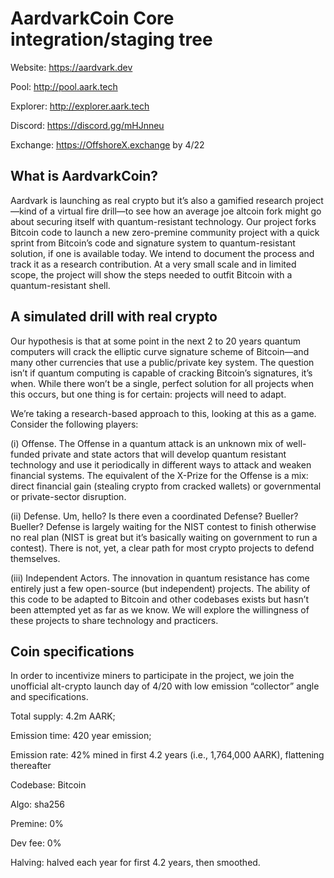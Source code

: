 AardvarkCoin Core integration/staging tree
=====================================

Website: https://aardvark.dev

Pool: http://pool.aark.tech

Explorer: http://explorer.aark.tech 

Discord:  https://discord.gg/mHJnneu

Exchange:    https://OffshoreX.exchange  by 4/22



What is AardvarkCoin?
----------------

Aardvark is launching as real crypto but it’s also a gamified research project—kind of a virtual fire drill—to see how an average joe altcoin fork might go about securing itself with quantum-resistant technology.  Our project forks Bitcoin code to launch a new zero-premine community project with a quick sprint from Bitcoin’s code and signature system to quantum-resistant solution, if one is available today. We intend to document the process and track it as a research contribution. At a very small scale and in limited scope, the project will show the steps needed to outfit Bitcoin with a quantum-resistant shell.


A simulated drill with real crypto
----------------
Our hypothesis is that at some point in the next 2 to 20 years quantum computers will crack the elliptic curve signature scheme of Bitcoin—and many other currencies that use a public/private key system. The question isn’t if quantum computing is capable of cracking Bitcoin’s signatures, it’s when.  While there won’t be a single, perfect solution for all projects when this occurs, but one thing is for certain: projects will need to adapt.  

We’re taking a research-based approach to this, looking at this as a game. Consider the following players:

(i) Offense. The Offense in a quantum attack is an unknown mix of well-funded private and state actors that  will develop quantum resistant technology and use it periodically in different ways to attack and weaken financial systems.  The equivalent of the X-Prize for the Offense is a mix: direct financial gain (stealing crypto from cracked wallets) or governmental or private-sector disruption.


(ii) Defense. Um, hello?  Is there even a coordinated Defense?  Bueller?  Bueller?  Defense is largely waiting for the NIST contest to finish otherwise no real plan (NIST is great but it’s basically waiting on government to run a contest).  There is not, yet, a clear path for most crypto projects to defend themselves.  

(iii) Independent Actors. The innovation in quantum resistance has come entirely  just a few open-source (but independent) projects. The ability of this code to be adapted to Bitcoin and other codebases exists but hasn’t been attempted yet as far as we know. We will explore the willingness of these projects to share technology and practicers. 


Coin specifications
----------------
In order to incentivize miners to participate in the project,  we join the unofficial alt-crypto launch day of 4/20  with low emission “collector” angle and specifications.

Total supply:     4.2m AARK; 

Emission time:    420 year emission;

Emission rate:    42% mined in first 4.2  years  (i.e., 1,764,000 AARK), flattening thereafter

Codebase:    Bitcoin 

Algo:        sha256

Premine:    0%

Dev fee:    0%

Halving:    halved each year for first 4.2 years, then smoothed.




